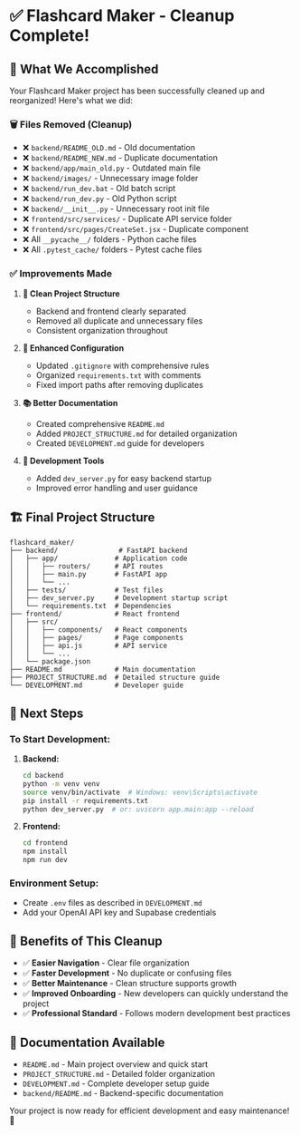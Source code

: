 # ✅ Flashcard Maker - Cleanup Complete!

## 🎉 What We Accomplished

Your Flashcard Maker project has been successfully cleaned up and reorganized! Here's what we did:

### 🗑️ Files Removed (Cleanup)
- ❌ `backend/README_OLD.md` - Old documentation
- ❌ `backend/README_NEW.md` - Duplicate documentation  
- ❌ `backend/app/main_old.py` - Outdated main file
- ❌ `backend/images/` - Unnecessary image folder
- ❌ `backend/run_dev.bat` - Old batch script
- ❌ `backend/run_dev.py` - Old Python script
- ❌ `backend/__init__.py` - Unnecessary root init file
- ❌ `frontend/src/services/` - Duplicate API service folder
- ❌ `frontend/src/pages/CreateSet.jsx` - Duplicate component
- ❌ All `__pycache__/` folders - Python cache files
- ❌ All `.pytest_cache/` folders - Pytest cache files

### ✅ Improvements Made

1. **📁 Clean Project Structure**
   - Backend and frontend clearly separated
   - Removed all duplicate and unnecessary files
   - Consistent organization throughout

2. **🔧 Enhanced Configuration**
   - Updated `.gitignore` with comprehensive rules
   - Organized `requirements.txt` with comments
   - Fixed import paths after removing duplicates

3. **📚 Better Documentation**
   - Created comprehensive `README.md`
   - Added `PROJECT_STRUCTURE.md` for detailed organization
   - Created `DEVELOPMENT.md` guide for developers

4. **🚀 Development Tools**
   - Added `dev_server.py` for easy backend startup
   - Improved error handling and user guidance

## 🏗️ Final Project Structure

```
flashcard_maker/
├── backend/               # FastAPI backend
│   ├── app/              # Application code
│   │   ├── routers/      # API routes
│   │   ├── main.py       # FastAPI app
│   │   └── ...
│   ├── tests/            # Test files
│   ├── dev_server.py     # Development startup script
│   └── requirements.txt  # Dependencies
├── frontend/             # React frontend
│   ├── src/
│   │   ├── components/   # React components
│   │   ├── pages/        # Page components
│   │   ├── api.js        # API service
│   │   └── ...
│   └── package.json
├── README.md             # Main documentation
├── PROJECT_STRUCTURE.md  # Detailed structure guide
└── DEVELOPMENT.md        # Developer guide
```

## 🚀 Next Steps

### To Start Development:

1. **Backend:**
   ```bash
   cd backend
   python -m venv venv
   source venv/bin/activate  # Windows: venv\Scripts\activate
   pip install -r requirements.txt
   python dev_server.py  # or: uvicorn app.main:app --reload
   ```

2. **Frontend:**
   ```bash
   cd frontend
   npm install
   npm run dev
   ```

### Environment Setup:
- Create `.env` files as described in `DEVELOPMENT.md`
- Add your OpenAI API key and Supabase credentials

## 🎯 Benefits of This Cleanup

- ✅ **Easier Navigation** - Clear file organization
- ✅ **Faster Development** - No duplicate or confusing files
- ✅ **Better Maintenance** - Clean structure supports growth
- ✅ **Improved Onboarding** - New developers can quickly understand the project
- ✅ **Professional Standard** - Follows modern development best practices

## 📖 Documentation Available

- `README.md` - Main project overview and quick start
- `PROJECT_STRUCTURE.md` - Detailed folder organization
- `DEVELOPMENT.md` - Complete developer setup guide
- `backend/README.md` - Backend-specific documentation

Your project is now ready for efficient development and easy maintenance! 🎉
